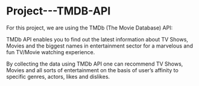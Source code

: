 # Project---TMDB-API

For this project, we are using the TMDb (The Movie Database) API:

TMDb API enables you to find out the latest information about TV Shows, Movies and the biggest names in entertainment sector for a marvelous and fun TV/Movie watching experience.

By collecting the data using TMDb API one can recommend TV Shows, Movies and all sorts of entertainment on the basis of user’s affinity to specific genres, actors, likes and dislikes.
